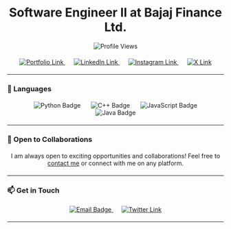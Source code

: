 <h1 align="center">Software Engineer II at Bajaj Finance Ltd.</h1>

<p align="center">
  <img src="https://komarev.com/ghpvc/?username=akhilmedvolt" alt="Profile Views" />
</p>

<p align="center" style="margin: 20px 0;">
  <a href="https://akhilsanker.in/" target="_blank" style="margin: 0 10px;">
    <img src="https://img.shields.io/badge/Portfolio-Visit%20My%20Site-1E90FF?style=for-the-badge&logo=internet-explorer&logoColor=white&labelColor=1E90FF&color=1E90FF&borderRadius=12" alt="Portfolio Link" />
  </a>
  <a href="https://www.linkedin.com/in/akhilsanker/" target="_blank" style="margin: 0 10px;">
    <img src="https://img.shields.io/badge/LinkedIn-Connect-0A66C2?style=for-the-badge&logo=linkedin&logoColor=white&labelColor=0A66C2&color=0A66C2&borderRadius=12" alt="LinkedIn Link" />
  </a>
  <a href="https://www.instagram.com/akhilsank.er/" target="_blank" style="margin: 0 10px;">
    <img src="https://img.shields.io/badge/Instagram-Follow-E4405F?style=for-the-badge&logo=instagram&logoColor=white&labelColor=E4405F&color=E4405F&borderRadius=12" alt="Instagram Link" />
  </a>
  <a href="https://x.com/@akhilsank_er" target="_blank" style="margin: 0 10px;">
    <img src="https://img.shields.io/badge/X-Follow-1DA1F2?style=for-the-badge&logo=x&logoColor=white&labelColor=1DA1F2&color=1DA1F2&borderRadius=12" alt="X Link" />
  </a>
</p>

<hr>

### 🔧 Languages

<div align="center" style="margin: 20px 0;">
  <img src="https://img.shields.io/badge/Python-3776AB?style=for-the-badge&logo=python&logoColor=white&labelColor=3776AB&color=3776AB&borderRadius=12" alt="Python Badge" style="margin: 0 10px;" />
  <img src="https://img.shields.io/badge/C++-00599C?style=for-the-badge&logo=c%2B%2B&logoColor=white&labelColor=00599C&color=00599C&borderRadius=12" alt="C++ Badge" style="margin: 0 10px;" />
  <img src="https://img.shields.io/badge/JavaScript-F7DF1E?style=for-the-badge&logo=javascript&logoColor=black&labelColor=F7DF1E&color=F7DF1E&borderRadius=12" alt="JavaScript Badge" style="margin: 0 10px;" />
  <img src="https://img.shields.io/badge/Java-007396?style=for-the-badge&logo=java&logoColor=white&labelColor=007396&color=007396&borderRadius=12" alt="Java Badge" style="margin: 0 10px;" />
</div>

<hr>

### 🤝 Open to Collaborations

<p align="center" style="margin: 20px 0;">
  I am always open to exciting opportunities and collaborations! Feel free to <a href="mailto:akhilsanker.official@gmail.com">contact me</a> or connect with me on any platform.
</p>

<hr>

### 📫 Get in Touch

<div align="center" style="margin: 20px 0;">
  <a href="mailto:akhilsanker.official@gmail.com" style="margin: 0 10px;">
    <img src="https://img.shields.io/badge/Email-akhilsanker.official@gmail.com-D14836?style=for-the-badge&logo=gmail&logoColor=white&labelColor=D14836&color=D14836&borderRadius=12" alt="Email Badge" />
  </a>
  <a href="https://twitter.com/akhilsank_er" target="_blank" style="margin: 0 10px;">
    <img src="https://img.shields.io/badge/Twitter-Follow-1DA1F2?style=for-the-badge&logo=twitter&logoColor=white&labelColor=1DA1F2&color=1DA1F2&borderRadius=12" alt="Twitter Link" />
  </a>
</div>

<hr>
